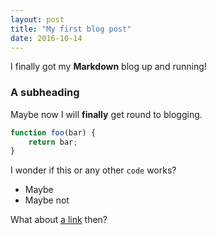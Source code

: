 ```yaml
---
layout: post
title: "My first blog post"
date: 2016-10-14
---
```


I finally got my **Markdown** blog up and running!

### A subheading

Maybe now I will __finally__ get round to blogging.

~~~ javascript
function foo(bar) {
    return bar;
}
~~~

I wonder if this or any other `code` works?

 * Maybe
 * Maybe not

What about [a link](https://google.com) then?
